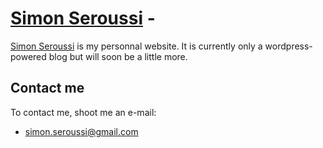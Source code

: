 # [Simon Seroussi](http://simonseroussi.com/) - 

[Simon Seroussi](http://simonseroussi.com/) is my personnal website. It is currently only a wordpress-powered blog but will soon be a little more.

## Contact me

To contact me, shoot me an e-mail:
* simon.seroussi@gmail.com
